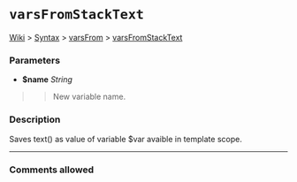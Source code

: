 # `varsFromStackText` #
[Wiki](http://code.google.com/p/querytemplates/w/list) > [Syntax](Syntax.md) > [varsFrom](varsFromSyntax.md) > [varsFromStackText](varsFromStackTextMethodPHP.md)
### Parameters ###
  * **$name** _String_
> > New variable name.


### Description ###
Saves text() as value of variable $var avaible in template scope.

---



### Comments allowed ###